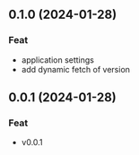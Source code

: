 ## 0.1.0 (2024-01-28)

### Feat

- application settings
- add dynamic fetch of version

## 0.0.1 (2024-01-28)

### Feat

- v0.0.1
